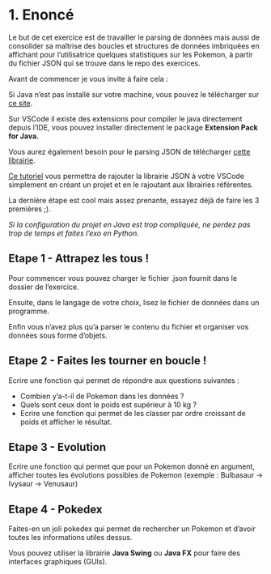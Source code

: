 # 1. Enoncé

Le but de cet exercice est de travailler le parsing de données mais aussi de consolider sa maîtrise des boucles et structures de données imbriquées en affichant pour l’utilisatrice quelques statistiques sur les Pokemon, à partir du fichier JSON qui se trouve dans le repo des exercices.

Avant de commencer je vous invite à faire cela :

Si Java n’est pas installé sur votre machine, vous pouvez le télécharger sur [ce site](https://www.oracle.com/java/technologies/downloads/#jdk17-mac). 

Sur VSCode il existe des extensions pour compiler le java directement depuis l’IDE, vous pouvez installer directement le package ****Extension Pack for Java.****

Vous aurez également besoin pour le parsing JSON de télécharger [cette librairie](http://www.java2s.com/Code/Jar/j/Downloadjsonsimple11jar.htm).

[Ce tutoriel](https://www.youtube.com/watch?v=g6vvEEm2hhs) vous permettra de rajouter la librairie JSON à votre VSCode simplement en créant un projet et en le rajoutant aux librairies référentes.

La dernière étape est cool mais assez prenante, essayez déjà de faire les 3 premières ;). 

*Si la configuration du projet en Java est trop compliquée, ne perdez pas trop de temps et faites l’exo en Python.*

## Etape 1 - Attrapez les tous !

Pour commencer vous pouvez charger le fichier .json fournit dans le dossier de l’exercice.

Ensuite, dans le langage de votre choix, lisez le fichier de données dans un programme.

Enfin vous n’avez plus qu’a parser le contenu du fichier et organiser vos données sous forme d’objets.

## Etape 2 - Faites les tourner en boucle !

Ecrire une fonction qui permet de répondre aux questions suivantes : 

- Combien y’a-t-il de Pokemon dans les données ?
- Quels sont ceux dont le poids est supérieur à 10 kg ?
- Ecrire une fonction qui permet de les classer par ordre croissant de poids et afficher le résultat.

## Etape **3 - Evolution**

Ecrire une fonction qui permet que pour un Pokemon donné en argument, afficher toutes les évolutions possibles de Pokemon (exemple : Bulbasaur -> Ivysaur -> Venusaur)

## Etape 4 -  Pokedex

Faites-en un joli pokedex qui permet de rechercher un Pokemon et d’avoir toutes les informations utiles dessus.

Vous pouvez utiliser la librairie ****Java Swing**** ou ****Java FX**** pour faire des interfaces graphiques (GUIs).
